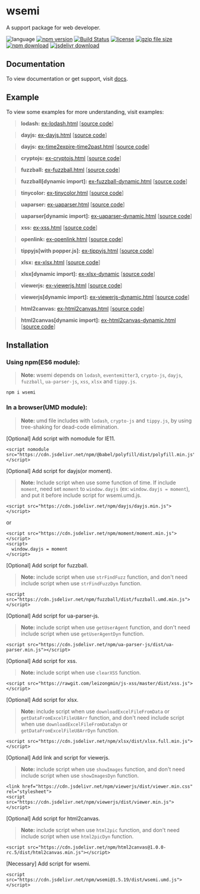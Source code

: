 # wsemi
A support package for web developer.

![language](https://img.shields.io/badge/language-JavaScript-orange.svg) 
[![npm version](http://img.shields.io/npm/v/wsemi.svg?style=flat)](https://npmjs.org/package/wsemi) 
[![Build Status](https://travis-ci.org/yuda-lyu/wsemi.svg?branch=master)](https://travis-ci.org/yuda-lyu/wsemi) 
[![license](https://img.shields.io/npm/l/wsemi.svg?style=flat)](https://npmjs.org/package/wsemi) 
[![gzip file size](http://img.badgesize.io/yuda-lyu/wsemi/master/dist/wsemi.umd.js.svg?compression=gzip)](https://github.com/yuda-lyu/wsemi)
[![npm download](https://img.shields.io/npm/dt/wsemi.svg)](https://npmjs.org/package/wsemi) 
[![jsdelivr download](https://img.shields.io/jsdelivr/npm/hm/wsemi.svg)](https://www.jsdelivr.com/package/npm/wsemi)

## Documentation
To view documentation or get support, visit [docs](https://yuda-lyu.github.io/wsemi/wsemi.html).

## Example
To view some examples for more understanding, visit examples:
> **lodash:** [ex-lodash.html](https://yuda-lyu.github.io/wsemi/examples/ex-lodash.html) [[source code](https://github.com/yuda-lyu/wsemi/blob/master/docs/examples/ex-lodash.html)]

> **dayjs:** [ex-dayjs.html](https://yuda-lyu.github.io/wsemi/examples/ex-dayjs.html) [[source code](https://github.com/yuda-lyu/wsemi/blob/master/docs/examples/ex-dayjs.html)]

> **dayjs:** [ex-time2expire-time2past.html](https://yuda-lyu.github.io/wsemi/examples/ex-time2expire-time2past.html) [[source code](https://github.com/yuda-lyu/wsemi/blob/master/docs/examples/ex-time2expire-time2past.html)]

> **cryptojs:** [ex-cryptojs.html](https://yuda-lyu.github.io/wsemi/examples/ex-cryptojs.html) [[source code](https://github.com/yuda-lyu/wsemi/blob/master/docs/examples/ex-cryptojs.html)]

> **fuzzball:** [ex-fuzzball.html](https://yuda-lyu.github.io/wsemi/examples/ex-fuzzball.html) [[source code](https://github.com/yuda-lyu/wsemi/blob/master/docs/examples/ex-fuzzball.html)]

> **fuzzball[dynamic import]:** [ex-fuzzball-dynamic.html](https://yuda-lyu.github.io/wsemi/examples/ex-fuzzball-dynamic.html) [[source code](https://github.com/yuda-lyu/wsemi/blob/master/docs/examples/ex-fuzzball-dynamic.html)]

> **tinycolor:** [ex-tinycolor.html](https://yuda-lyu.github.io/wsemi/examples/ex-tinycolor.html) [[source code](https://github.com/yuda-lyu/wsemi/blob/master/docs/examples/ex-tinycolor.html)]

> **uaparser:** [ex-uaparser.html](https://yuda-lyu.github.io/wsemi/examples/ex-uaparser.html) [[source code](https://github.com/yuda-lyu/wsemi/blob/master/docs/examples/ex-uaparser.html)]

> **uaparser[dynamic import]:** [ex-uaparser-dynamic.html](https://yuda-lyu.github.io/wsemi/examples/ex-uaparser-dynamic.html) [[source code](https://github.com/yuda-lyu/wsemi/blob/master/docs/examples/ex-uaparser-dynamic.html)]

> **xss:** [ex-xss.html](https://yuda-lyu.github.io/wsemi/examples/ex-xss.html) [[source code](https://github.com/yuda-lyu/wsemi/blob/master/docs/examples/ex-xss.html)]

> **openlink:** [ex-openlink.html](https://yuda-lyu.github.io/wsemi/examples/ex-openlink.html) [[source code](https://github.com/yuda-lyu/wsemi/blob/master/docs/examples/ex-openlink.html)]

> **tippyjs[with popper.js]:** [ex-tippyjs.html](https://yuda-lyu.github.io/wsemi/examples/ex-tippyjs.html) [[source code](https://github.com/yuda-lyu/wsemi/blob/master/docs/examples/ex-tippyjs.html)]

> **xlsx:** [ex-xlsx.html](https://yuda-lyu.github.io/wsemi/examples/ex-xlsx.html) [[source code](https://github.com/yuda-lyu/wsemi/blob/master/docs/examples/ex-xlsx.html)]

> **xlsx[dynamic import]:** [ex-xlsx-dynamic](https://yuda-lyu.github.io/wsemi/examples/ex-xlsx-dynamic) [[source code](https://github.com/yuda-lyu/wsemi/blob/master/docs/examples/ex-xlsx-dynamic)]

> **viewerjs:** [ex-viewerjs.html](https://yuda-lyu.github.io/wsemi/examples/ex-viewerjs.html) [[source code](https://github.com/yuda-lyu/wsemi/blob/master/docs/examples/ex-viewerjs.html)]

> **viewerjs[dynamic import]:** [ex-viewerjs-dynamic.html](https://yuda-lyu.github.io/wsemi/examples/ex-viewerjs-dynamic.html) [[source code](https://github.com/yuda-lyu/wsemi/blob/master/docs/examples/ex-viewerjs-dynamic.html)]

> **html2canvas:** [ex-html2canvas.html](https://yuda-lyu.github.io/wsemi/examples/ex-html2canvas.html) [[source code](https://github.com/yuda-lyu/wsemi/blob/master/docs/examples/ex-html2canvas.html)]

> **html2canvas[dynamic import]:** [ex-html2canvas-dynamic.html](https://yuda-lyu.github.io/wsemi/examples/ex-html2canvas-dynamic.html) [[source code](https://github.com/yuda-lyu/wsemi/blob/master/docs/examples/ex-html2canvas-dynamic.html)]

## Installation
### Using npm(ES6 module):
> **Note:** wsemi depends on `lodash`, `eventemitter3`, `crypto-js`, `dayjs`, `fuzzball`, `ua-parser-js`, `xss`, `xlsx` and `tippy.js`.
```alias
npm i wsemi
```

### In a browser(UMD module):
> **Note:** umd file includes with `lodash`, `crypto-js` and `tippy.js`, by using tree-shaking for dead-code elimination.

[Optional] Add script with nomodule for IE11.
```alias
<script nomodule src="https://cdn.jsdelivr.net/npm/@babel/polyfill/dist/polyfill.min.js"></script>
```
[Optional] Add script for dayjs(or moment).
> **Note:** Include script when use some function of time. If include `moment`, need set `moment` to `window.dayjs` (ex: `window.dayjs = moment`), and put it before include script for wsemi.umd.js.
```alias
<script src="https://cdn.jsdelivr.net/npm/dayjs/dayjs.min.js"></script>
```
or
```alias
<script src="https://cdn.jsdelivr.net/npm/moment/moment.min.js"></script>
<script>
  window.dayjs = moment
</script>
```
[Optional] Add script for fuzzball.
> **Note:** include script when use `strFindFuzz` function, and don't need include script when use `strFindFuzzDyn` function.
```alias
<script src="https://cdn.jsdelivr.net/npm/fuzzball/dist/fuzzball.umd.min.js"></script>
```
[Optional] Add script for ua-parser-js.
> **Note:** include script when use `getUserAgent` function, and don't need include script when use `getUserAgentDyn` function.
```alias
<script src="https://cdn.jsdelivr.net/npm/ua-parser-js/dist/ua-parser.min.js"></script>
```
[Optional] Add script for xss.
> **Note:** include script when use `clearXSS` function.
```alias
<script src="https://rawgit.com/leizongmin/js-xss/master/dist/xss.js"></script>
```
[Optional] Add script for xlsx.
> **Note:** include script when use `downloadExcelFileFromData` or `getDataFromExcelFileU8Arr` function, and don't need include script when use `downloadExcelFileFromDataDyn` or `getDataFromExcelFileU8ArrDyn` function.
```alias
<script src="https://cdn.jsdelivr.net/npm/xlsx/dist/xlsx.full.min.js"></script>
```
[Optional] Add link and script for viewerjs.
> **Note:** include script when use `showImages` function, and don't need include script when use `showImagesDyn` function.
```alias
<link href="https://cdn.jsdelivr.net/npm/viewerjs/dist/viewer.min.css" rel="stylesheet">
<script src="https://cdn.jsdelivr.net/npm/viewerjs/dist/viewer.min.js"></script>
```
[Optional] Add script for html2canvas.
> **Note:** include script when use `html2pic` function, and don't need include script when use `html2picDyn` function.
```alias
<script src="https://cdn.jsdelivr.net/npm/html2canvas@1.0.0-rc.5/dist/html2canvas.min.js"></script>
```
[Necessary] Add script for wsemi.
```alias
<script src="https://cdn.jsdelivr.net/npm/wsemi@1.5.19/dist/wsemi.umd.js"></script>
```
